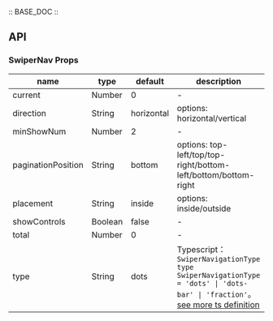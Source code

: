 :: BASE_DOC ::

## API


### SwiperNav Props

name | type | default | description | required
-- | -- | -- | -- | --
current | Number | 0 | \- | N
direction | String | horizontal | options: horizontal/vertical | N
minShowNum | Number | 2 | \- | N
paginationPosition | String | bottom | options: top-left/top/top-right/bottom-left/bottom/bottom-right | N
placement | String | inside | options: inside/outside | N
showControls | Boolean | false | \- | N
total | Number | 0 | \- | N
type | String | dots | Typescript：`SwiperNavigationType` `type SwiperNavigationType = 'dots' \| 'dots-bar' \| 'fraction'`。[see more ts definition](https://github.com/Tencent/tdesign-mobile-vue/tree/develop/src/swiper-nav/type.ts) | N
